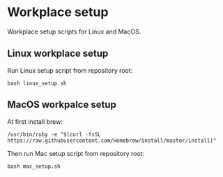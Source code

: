 Workplace setup
=================

Workplace setup scripts for Linux and MacOS.

Linux workplace setup
------------------------

Run Linux setup script from repository root:

    bash linux_setup.sh

MacOS workpalce setup
-------------------------

At first install brew:

    /usr/bin/ruby -e "$(curl -fsSL https://raw.githubusercontent.com/Homebrew/install/master/install)"

Then run Mac setup script from repository root:

    bash mac_setup.sh

